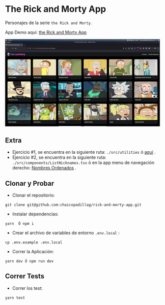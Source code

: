 # The Rick and Morty App

Personajes de la serie `the Rick and Morty`.

App Demo aquí: [the Rick and Morty App](https://the-rick-and-morty-react.netlify.app/)

![Demo](https://raw.githubusercontent.com/chaicopadillag/rick-and-morty-app/main/screenshot.png)

## Extra

- Ejercicio #1, se encuentra en la siguiente ruta: `./src/utilities` ó [aquí](https://github.com/chaicopadillag/rick-and-morty-app/blob/main/src/utilities/index.ts) .
- Ejercicio #2, se encuentra en la siguiente ruta: `./src/components/ListNicknames.tsx` ó en la app menu de navegación derecho: [Nombres Ordenados](https://github.com/chaicopadillag/rick-and-morty-app/blob/main/src/components/ListNicknames.tsx) .

## Clonar y Probar

- Clonar el repositorio:

```
git clone git@github.com:chaicopadillag/rick-and-morty-app.git
```

- Instalar dependencias:

```
yarn  Ó npm i
```

- Crear el archivo de variables de entorno `.env.local` :

```
cp .env.example .env.local
```

- Correr la Aplicación:

```
yarn dev Ó npm run dev
```

## Correr Tests

- Correr los test:

```
yarn test
```
